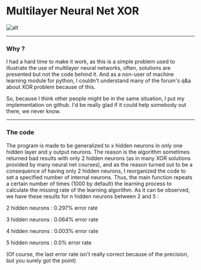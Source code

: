 # Multilayer Neural Net XOR

![alt](http://sj.uploads.im/t/hLmPA.png)
___

### Why ?

I had a hard time to make it work, as this is a simple problem used to illustrate the use of multilayer neural networks, often, solutions are presented but not the code behind it. And as a non-user of machine learning module for python, I couldn't understand many of the forum's q&a about XOR problem because of this.

So, because I think other people might be in the same situation, I put my implementation on github. I'd be really glad if it could help somebody out there, we never know.

___

### The code

The program is made to be generalized to x hidden neurons in only one hidden layer and y output neurons. The reason is the algorithm sometimes returned bad results with only 2 hidden neurons (as in many XOR solutions provided by many neural net courses), and as the reason turned out to be a consequence of having only 2 hidden neurons, I reorganized the code to set a specified number of internal neurons. Thus, the main function repeats a certain number of times (1000 by default) the learning process to calculate the missing rate of the learning algorithm. As it can be observed, we have these results for n hidden neurons between 2 and 5 :

2 hidden neurons : 0.297% error rate

3 hidden neurons : 0.064% error rate

4 hidden neurons : 0.003% error rate

5 hidden neurons : 0.0%   error rate

(Of course, the last error rate isn't really correct because of the precision, but you surely got the point)
